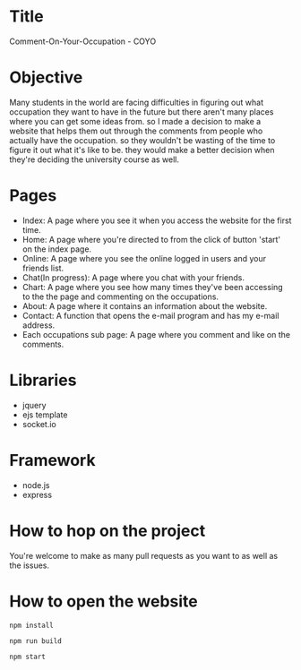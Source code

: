 # Title
Comment-On-Your-Occupation - COYO

# Objective
Many students in the world are facing difficulties in figuring out what occupation they want to have in the future but there aren't many places where you can get some ideas from. so I made a decision to make a website that helps them out through the comments from people who actually have the occupation. so they wouldn't be wasting of the time to figure it out what it's like to be. they would make a better decision when they're deciding the university course as well.

# Pages
- Index: A page where you see it when you access the website for the first time.
- Home: A page where you're directed to from the click of button 'start' on the index page.
- Online: A page where you see the online logged in users and your friends list.
- Chat(In progress): A page where you chat with your friends.
- Chart: A page where you see how many times they've been accessing to the the page and commenting on the occupations.
- About: A page where it contains an information about the website.
- Contact: A function that opens the e-mail program and has my e-mail address.
- Each occupations sub page: A page where you comment and like on the comments.

# Libraries
- jquery
- ejs template
- socket.io

# Framework
- node.js
- express

# How to hop on the project
You're welcome to make as many pull requests as you want to as well as the issues.

# How to open the website
```
npm install
```
```
npm run build
```
```
npm start
```
